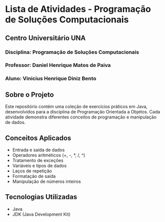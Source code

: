 # Lista de Atividades - Programação de Soluções Computacionais

## Centro Universitário UNA
### Disciplina: Programação de Soluções Computacionais
### Professor: Daniel Henrique Matos de Paiva
### Aluno: Vinicius Henrique Diniz Bento

## Sobre o Projeto
Este repositório contém uma coleção de exercícios práticos em Java, desenvolvidos para a disciplina de Programação Orientada a Objetos. Cada atividade demonstra diferentes conceitos de programação e manipulação de dados.

## Conceitos Aplicados
- Entrada e saída de dados
- Operadores aritméticos (+, -, *, /, ^)
- Tratamento de exceções
- Variáveis e tipos de dados
- Laços de repetição
- Formatação de saída
- Manipulação de números inteiros

## Tecnologias Utilizadas
- Java
- JDK (Java Development Kit)